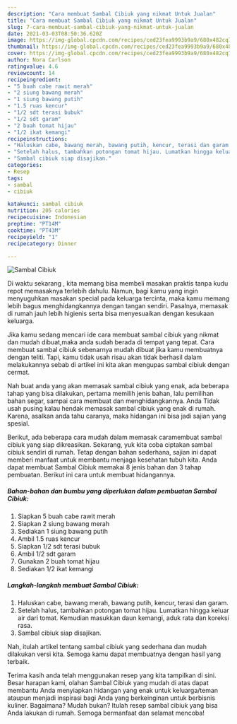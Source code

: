 ```yaml
---
description: "Cara membuat Sambal Cibiuk yang nikmat Untuk Jualan"
title: "Cara membuat Sambal Cibiuk yang nikmat Untuk Jualan"
slug: 7-cara-membuat-sambal-cibiuk-yang-nikmat-untuk-jualan
date: 2021-03-03T08:50:36.620Z
image: https://img-global.cpcdn.com/recipes/ced23fea9993b9a9/680x482cq70/sambal-cibiuk-foto-resep-utama.jpg
thumbnail: https://img-global.cpcdn.com/recipes/ced23fea9993b9a9/680x482cq70/sambal-cibiuk-foto-resep-utama.jpg
cover: https://img-global.cpcdn.com/recipes/ced23fea9993b9a9/680x482cq70/sambal-cibiuk-foto-resep-utama.jpg
author: Nora Carlson
ratingvalue: 4.6
reviewcount: 14
recipeingredient:
- "5 buah cabe rawit merah"
- "2 siung bawang merah"
- "1 siung bawang putih"
- "1.5 ruas kencur"
- "1/2 sdt terasi bubuk"
- "1/2 sdt garam"
- "2 buah tomat hijau"
- "1/2 ikat kemangi"
recipeinstructions:
- "Haluskan cabe, bawang merah, bawang putih, kencur, terasi dan garam."
- "Setelah halus, tambahkan potongan tomat hijau. Lumatkan hingga keluar air dari tomat. Kemudian masukkan daun kemangi, aduk rata dan koreksi rasa."
- "Sambal cibiuk siap disajikan."
categories:
- Resep
tags:
- sambal
- cibiuk

katakunci: sambal cibiuk 
nutrition: 205 calories
recipecuisine: Indonesian
preptime: "PT14M"
cooktime: "PT43M"
recipeyield: "1"
recipecategory: Dinner

---
```



![Sambal Cibiuk](https://img-global.cpcdn.com/recipes/ced23fea9993b9a9/680x482cq70/sambal-cibiuk-foto-resep-utama.jpg)

Di waktu  sekarang , kita memang bisa membeli masakan praktis tanpa kudu repot memasaknya terlebih dahulu. Namun, bagi kamu yang ingin menyuguhkan masakan special pada keluarga tercinta, maka kamu memang lebih bagus menghidangkannya dengan tangan sendiri. Pasalnya, memasak di rumah jauh lebih higienis serta bisa menyesuaikan dengan kesukaan keluarga.

Jika kamu sedang mencari ide cara membuat sambal cibiuk yang nikmat dan mudah dibuat,maka anda sudah berada di tempat yang tepat. Cara membuat sambal cibiuk  sebenarnya mudah dibuat jika kamu membuatnya dengan teliti. Tapi, kamu tidak usah risau akan tidak berhasil dalam melakukannya 
sebab di artikel ini kita akan mengupas sambal cibiuk dengan cermat.  



Nah buat anda yang akan memasak sambal cibiuk yang enak, ada beberapa tahap yang bisa dilakukan, pertama memilih jenis bahan, lalu pemilihan bahan segar, sampai cara membuat dan menghidangkannya. Anda Tidak usah pusing kalau hendak memasak sambal cibiuk yang enak di rumah. Karena, asalkan anda  tahu caranya, maka hidangan ini bisa jadi sajian yang spesial.

Berikut, ada beberapa cara mudah dalam memasak caramembuat sambal cibiuk yang siap dikreasikan. Sekarang, yuk kita coba ciptakan sambal cibiuk sendiri di rumah. Tetap dengan bahan sederhana, sajian ini dapat memberi manfaat untuk membantu menjaga kesehatan tubuh kita. Anda dapat membuat Sambal Cibiuk memakai 8 jenis bahan dan 3 tahap pembuatan. Berikut ini cara untuk membuat hidangannya.

<!--inarticleads1-->

##### Bahan-bahan dan bumbu yang diperlukan dalam pembuatan Sambal Cibiuk:

1. Siapkan 5 buah cabe rawit merah
1. Siapkan 2 siung bawang merah
1. Sediakan 1 siung bawang putih
1. Ambil 1.5 ruas kencur
1. Siapkan 1/2 sdt terasi bubuk
1. Ambil 1/2 sdt garam
1. Gunakan 2 buah tomat hijau
1. Sediakan 1/2 ikat kemangi




<!--inarticleads2-->

##### Langkah-langkah membuat Sambal Cibiuk:

1. Haluskan cabe, bawang merah, bawang putih, kencur, terasi dan garam.
1. Setelah halus, tambahkan potongan tomat hijau. Lumatkan hingga keluar air dari tomat. Kemudian masukkan daun kemangi, aduk rata dan koreksi rasa.
1. Sambal cibiuk siap disajikan.




Nah, itulah artikel tentang  sambal cibiuk  yang sederhana dan mudah dilakukan versi kita. Semoga kamu dapat membuatnya dengan hasil yang terbaik. 

Terima kasih anda telah menggunakan resep yang kita tampilkan di sini. Besar harapan kami, olahan  Sambal Cibiuk yang mudah di atas dapat membantu Anda menyiapkan hidangan yang enak untuk keluarga/teman ataupun menjadi inspirasi bagi Anda yang berkeinginan untuk berbisnis kuliner. Bagaimana? Mudah bukan? Itulah resep sambal cibiuk yang bisa Anda lakukan di rumah. Semoga bermanfaat dan selamat mencoba!

